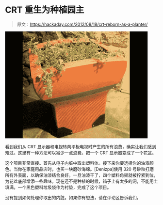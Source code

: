 # CRT 重生为种植园主

> 原文：<https://hackaday.com/2012/08/18/crt-reborn-as-a-planter/>

![](img/d95b96852653561169289c145b5c7b38.png "crt-planter")

看到我们从 CRT 显示器和电视转向平板电视时产生的所有浪费，确实让我们感到难过。这里有一种方法可以减少一点浪费。把一个 CRT 显示器变成了一个花盆。

这个项目非常直接。首先从电子内脏中取出塑料体。接下来你要选择你的油漆颜色。当你在家庭用品店时，也买一块磨砂海绵。[Denizpa]使用 320 号砂粒打磨所有外表面，以确保油漆结合良好。一旦油漆干了，四个塑料角架就被拧紧到位，为花盆底部增添一些趣味。现在还不是种植的时候，箱子上有太多的洞，不能用土填满。一个黑色塑料垃圾袋作为衬垫，完成了这个项目。

没有提到如何处理你取出的内脏。如果你有想法，请在评论区告诉我们。